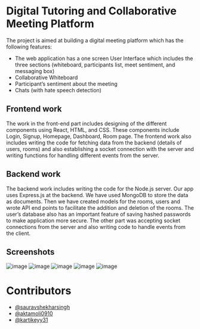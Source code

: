 # Digital Tutoring and Collaborative Meeting Platform

The project is aimed at building a digital meeting platform which has the following features:
 - The web application has a one screen User Interface which includes the three sections (whiteboard, participants list, meet sentiment, and messaging box)
 - Collaborative Whiteboard
 - Participant’s sentiment about the meeting
 - Chats (with hate speech detection)

## Frontend work
The work in the front-end part includes designing of the different components using React, HTML, and CSS. These components include Login, Signup, Homepage, Dashboard, Room page. The frontend work also includes writing the code for fetching data from the backend (details of users, rooms) and also establishing a socket connection with the server and writing functions for handling different events from the server.

## Backend work
The backend work includes writing the code for the Node.js server. Our app uses Express.js at the backend. We have used MongoDB to store the data as documents. Then we have created models for the rooms, users and wrote API end points to facilitate the addition and deletion of the rooms. The user’s database also has an important feature of saving hashed passwords to make application more secure. The other part was accepting socket connections from the server and also writing code to handle events from the client.

## Screenshots
![image](https://user-images.githubusercontent.com/62594900/155007213-8f8901d2-4c29-44a1-8150-6eb26a92e657.png)
![image](https://user-images.githubusercontent.com/62594900/155007227-9806a967-ef0c-4469-bd4b-86294811a61d.png)
![image](https://user-images.githubusercontent.com/62594900/155007239-6ff8e1e4-409e-4dbd-a71e-21c8ee347899.png)
![image](https://user-images.githubusercontent.com/62594900/155007249-2016c9fb-9ca9-410c-bf4a-ff3ff1ec76cb.png)
![image](https://user-images.githubusercontent.com/62594900/155007254-531d6a11-971d-4956-b83c-88811807be3b.png)

# Contributors
- [@sauravshekharsingh](https://www.github.com/sauravshekharsingh)
- [@aktamoli0910](https://github.com/aktamoli0910)
- [@kartikeyy31](https://github.com/kartikeyy31)
